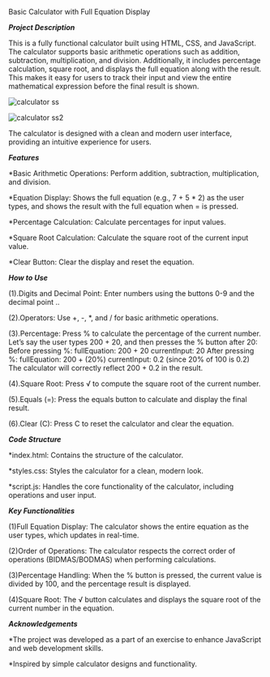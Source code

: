 Basic Calculator with Full Equation Display

***Project Description***

This is a fully functional calculator built using HTML, CSS, and JavaScript. The calculator supports basic arithmetic operations such as addition, subtraction, multiplication, and division. Additionally, it includes percentage calculation, square root, and displays the full equation along with the result. This makes it easy for users to track their input and view the entire mathematical expression before the final result is shown.

![calculator ss](https://github.com/user-attachments/assets/dea8a665-1a5e-40ae-a14e-eaff06dec1d9)

![calculator ss2](https://github.com/user-attachments/assets/e3ede09d-ab08-46da-9a45-57d918b422f7)

The calculator is designed with a clean and modern user interface, providing an intuitive experience for users.


***Features***

*Basic Arithmetic Operations: Perform addition, subtraction, multiplication, and division.

*Equation Display: Shows the full equation (e.g., 7 + 5 * 2) as the user types, and shows the result with the full equation when = is pressed.

*Percentage Calculation: Calculate percentages for input values.

*Square Root Calculation: Calculate the square root of the current input value.

*Clear Button: Clear the display and reset the equation.

***How to Use***

(1).Digits and Decimal Point: Enter numbers using the buttons 0-9 and the decimal point ..

(2).Operators: Use +, -, *, and / for basic arithmetic operations.

(3).Percentage: Press % to calculate the percentage of the current number.
       Let’s say the user types 200 + 20, and then presses the % button after 20:
        Before pressing %:
        fullEquation: 200 + 20
        currentInput: 20
        After pressing %:
        fullEquation: 200 + (20%)
        currentInput: 0.2 (since 20% of 100 is 0.2)
        The calculator will correctly reflect 200 + 0.2 in the result.
        
(4).Square Root: Press √ to compute the square root of the current number.

(5).Equals (=): Press the equals button to calculate and display the final result.

(6).Clear (C): Press C to reset the calculator and clear the equation.

***Code Structure***

*index.html: Contains the structure of the calculator.

*styles.css: Styles the calculator for a clean, modern look.

*script.js: Handles the core functionality of the calculator, including operations and user input.

***Key Functionalities***

(1)Full Equation Display:
The calculator shows the entire equation as the user types, which updates in real-time.

(2)Order of Operations:
The calculator respects the correct order of operations (BIDMAS/BODMAS) when performing calculations.

(3)Percentage Handling:
When the % button is pressed, the current value is divided by 100, and the percentage result is displayed.

(4)Square Root:
The √ button calculates and displays the square root of the current number in the equation.

***Acknowledgements***

*The project was developed as a part of an exercise to enhance JavaScript and web development skills.

*Inspired by simple calculator designs and functionality.

